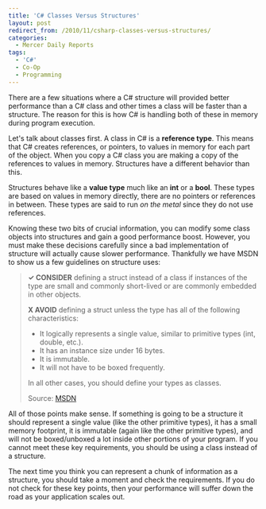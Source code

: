 ```yaml
---
title: 'C# Classes Versus Structures'
layout: post
redirect_from: /2010/11/csharp-classes-versus-structures/
categories:
  - Mercer Daily Reports
tags:
  - 'C#'
  - Co-Op
  - Programming
---
```


There are a few situations where a C# structure will provided better performance
than a C# class and other times a class will be faster than a structure. The
reason for this is how C# is handling both of these in memory during program
execution.

Let's talk about classes first. A class in C# is a **reference type**. This
means that C# creates references, or pointers, to values in memory for each part
of the object. When you copy a C# class you are making a copy of the references
to values in memory. Structures have a different behavior than this.

Structures behave like a **value type** much like an **int** or a **bool**.
These types are based on values in memory directly, there are no pointers or
references in between. These types are said to run *on the metal* since they do
not use references.

Knowing these two bits of crucial information, you can modify some class objects
into structures and gain a good performance boost. However, you must make these
decisions carefully since a bad implementation of structure will actually cause
slower performance. Thankfully we have MSDN to show us a few guidelines on
structure uses:

> **✓ CONSIDER** defining a struct instead of a class if instances of the type are
> small and commonly short-lived or are commonly embedded in other objects.
>
> **X AVOID** defining a struct unless the type has all of the following
> characteristics:
>
> * It logically represents a single value, similar to primitive types
>   (int, double, etc.).
> * It has an instance size under 16 bytes.
> * It is immutable.
> * It will not have to be boxed frequently.
>
> In all other cases, you should define your types as classes.
>
> Source: [MSDN](https://msdn.microsoft.com/en-us/library/ms229017.aspx)

All of those points make sense. If something is going to be a structure it
should represent a single value (like the other primitive types), it has a small
memory footprint, it is immutable (again like the other primitive types), and
will not be boxed/unboxed a lot inside other portions of your program. If you
cannot meet these key requirements, you should be using a class instead of a
structure.

The next time you think you can represent a chunk of information as a structure,
you should take a moment and check the requirements. If you do not check for
these key points, then your performance will suffer down the road as your
application scales out.
